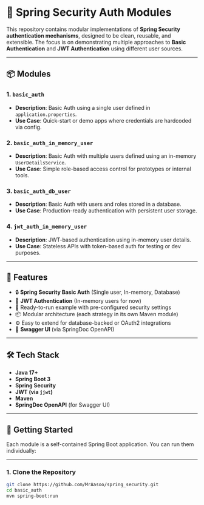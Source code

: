 # 🔐 Spring Security Auth Modules

This repository contains modular implementations of **Spring Security authentication mechanisms**, designed to be clean, reusable, and extensible. The focus is on demonstrating multiple approaches to **Basic Authentication** and **JWT Authentication** using different user sources.

---

## 📦 Modules

### 1. `basic_auth`
- **Description**: Basic Auth using a single user defined in `application.properties`.
- **Use Case**: Quick-start or demo apps where credentials are hardcoded via config.

### 2. `basic_auth_in_memory_user`
- **Description**: Basic Auth with multiple users defined using an in-memory `UserDetailsService`.
- **Use Case**: Simple role-based access control for prototypes or internal tools.

### 3. `basic_auth_db_user`
- **Description**: Basic Auth with users and roles stored in a database.
- **Use Case**: Production-ready authentication with persistent user storage.

### 4. `jwt_auth_in_memory_user`
- **Description**: JWT-based authentication using in-memory user details.
- **Use Case**: Stateless APIs with token-based auth for testing or dev purposes.

---

## 🔧 Features

- 🔒 **Spring Security Basic Auth** (Single user, In-memory, Database)
- 🔑 **JWT Authentication** (In-memory users for now)
- 🧪 Ready-to-run example with pre-configured security settings
- 📦 Modular architecture (each strategy in its own Maven module)
- ⚙️ Easy to extend for database-backed or OAuth2 integrations
- 📘 **Swagger UI** (via SpringDoc OpenAPI)

---

## 🛠️ Tech Stack

- **Java 17+**
- **Spring Boot 3**
- **Spring Security**
- **JWT (via `jjwt`)**
- **Maven**
- **SpringDoc OpenAPI** (for Swagger UI)

---

## 🚀 Getting Started

Each module is a self-contained Spring Boot application. You can run them individually:

---

### 1. Clone the Repository

```bash
git clone https://github.com/MrAasoo/spring_security.git
cd basic_auth
mvn spring-boot:run

